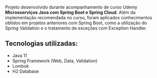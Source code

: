 Projeto desenvolvido durante acompanhamento de curso Udemy **Microsserviços Java com Spring Boot e Spring Cloud**.
Além da implementação recomendada no curso, foram aplicados conhecimentos obtidos em projetos anteriores com Spring Boot, como a utilização do Spring Validation e o tratamento de exceções com Exception Handler.

## Tecnologias utilizadas:
- Java 11
- Spring Framework (Web, Data, Validation)
- Lombok
- H2 Database
